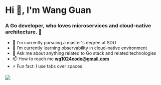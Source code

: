 <h1>Hi 👋, I'm Wang Guan</h1>
<h3>A Go developer, who loves microservices and cloud-native architecture. 🚀</h3>

- 🔭 I'm currently pursuing a master's degree at SDU
- 🌱 I’m currently learning observability in cloud-native environment 
- 💬 Ask me about anything related to Go stack and related technologies
- 📫 How to reach me **wg1024code@gmail.com**
- ⚡ Fun fact: I use tabs over spaces

<div>
  <img src="https://github-readme-stats.vercel.app/api?username=ev1lQuark&count_private=true&show_icons=true&theme=city_lights" align="center" />
</div>
